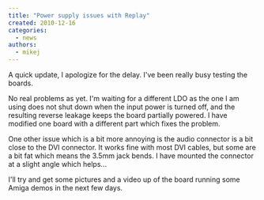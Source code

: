 ```yaml
---
title: "Power supply issues with Replay"
created: 2010-12-16
categories: 
  - news
authors: 
  - mikej
---
```


A quick update, I apologize for the delay. I've been really busy testing the boards.

No real problems as yet. I'm waiting for a different LDO as the one I am using does not shut down when the input power is turned off, and the resulting reverse leakage keeps the board partially powered. I have modified one board with a different part which fixes the problem.

One other issue which is a bit more annoying is the audio connector is a bit close to the DVI connector. It works fine with most DVI cables, but some are a bit fat which means the 3.5mm jack bends. I have mounted the connector at a slight angle which helps...

I'll try and get some pictures and a video up of the board running some Amiga demos in the next few days.

